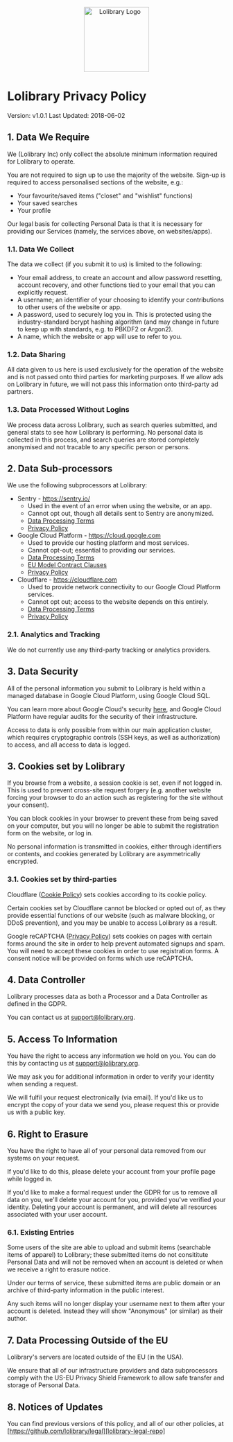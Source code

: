 <p align="center"><img height="150" src="https://lolibrary.org/assets/ban1-01.png" alt="Lolibrary Logo"></p>

# Lolibrary Privacy Policy

Version: v1.0.1
Last Updated: 2018-06-02

## 1. Data We Require

We (Lolibrary Inc) only collect the absolute minimum information required for Lolibrary to operate.

You are not required to sign up to use the majority of the website.
Sign-up is required to access personalised sections of the website, e.g.:

- Your favourite/saved items ("closet" and "wishlist" functions)
- Your saved searches
- Your profile

Our legal basis for collecting Personal Data is that it is necessary for providing our Services (namely, the services above, on websites/apps).

### 1.1. Data We Collect

The data we collect (if you submit it to us) is limited to the following:

- Your email address, to create an account and allow password resetting, account recovery, and other functions tied to your email that you can explicitly request.
- A username; an identifier of your choosing to identify your contributions to other users of the website or app.
- A password, used to securely log you in. This is protected using the industry-standard bcrypt hashing algorithm (and may change in future to keep up with standards, e.g. to PBKDF2 or Argon2).
- A name, which the website or app will use to refer to you.

### 1.2. Data Sharing

All data given to us here is used exclusively for the operation of the website and is not passed onto third parties for marketing purposes. If we allow ads on Lolibrary in future, we will not pass this information onto third-party ad partners.

### 1.3. Data Processed Without Logins

We process data across Lolibrary, such as search queries submitted, and general stats to see how Lolibrary is performing. No personal data is collected in this process, and search queries are stored completely anonymised and not tracable to any specific person or persons.

## 2. Data Sub-processors

We use the following subprocessors at Lolibrary:

 - Sentry - <a href="https://sentry.io" rel="external nofollow">https://sentry.io/</a>
    - Used in the event of an error when using the website, or an app.
    - Cannot opt out, though all details sent to Sentry are anonymized.
    - [Data Processing Terms][sentry-dpa]
    - [Privacy Policy][sentry-privacy-policy]
- Google Cloud Platform - <a href="https://cloud.google.com" rel="external nofollow">https://cloud.google.com</a>
    - Used to provide our hosting platform and most services.
    - Cannot opt-out; essential to providing our services.
    - [Data Processing Terms][google-dpa]
    - [EU Model Contract Clauses][google-eu-clauses]
    - [Privacy Policy][google-privacy-policy]
- Cloudflare - <a href="https://cloudflare.com" rel="external nofollow">https://cloudflare.com</a>
    - Used to provide network connectivity to our Google Cloud Platform services.
    - Cannot opt out; access to the website depends on this entirely.
    - [Data Processing Terms][cloudflare-dpa]
    - [Privacy Policy][cloudflare-privacy-policy]

### 2.1. Analytics and Tracking

We do not currently use any third-party tracking or analytics providers.

## 3. Data Security

All of the personal information you submit to Lolibrary is held within a managed database in Google Cloud Platform, using Google Cloud SQL.

You can learn more about Google Cloud's security [here][google-security], and Google Cloud Platform have regular audits for the security of their infrastructure.

Access to data is only possible from within our main application cluster, which requires cryptographic controls (SSH keys, as well as authorization) to access, and all access to data is logged.

## 3. Cookies set by Lolibrary

If you browse from a website, a session cookie is set, even if not logged in. This is used to prevent cross-site request forgery (e.g. another website forcing your browser to do an action such as registering for the site without your consent).

You can block cookies in your browser to prevent these from being saved on your computer, but you will no longer be able to submit the registration form on the website, or log in.

No personal information is transmitted in cookies, either through identifiers or contents, and cookies generated by Lolibrary are asymmetrically encrypted.

### 3.1. Cookies set by third-parties

Cloudflare ([Cookie Policy][cloudflare-cookie-policy]) sets cookies according to its cookie policy.

Certain cookies set by Cloudflare cannot be blocked or opted out of, as they provide essential functions of our website (such as malware blocking, or DDoS prevention), and you may be unable to access Lolibrary as a result.

Google reCAPTCHA ([Privacy Policy][google-privacy-policy]) sets cookies on pages with certain forms around the site in order to help prevent automated signups and spam. You will need to accept these cookies in order to use registration forms. A consent notice will be provided on forms which use reCAPTCHA.

## 4. Data Controller

Lolibrary processes data as both a Processor and a Data Controller as defined in the GDPR.

You can contact us at <a href="mailto:support@lolibrary.org">support@lolibrary.org</a>.

## 5. Access To Information

You have the right to access any information we hold on you.
You can do this by contacting us at <a href="mailto:support@lolibrary.org">support@lolibrary.org</a>.

We may ask you for additional information in order to verify your identity when sending a request.

We will fulfil your request electronically (via email). If you'd like us to encrypt the copy of your data we send you, please request this or provide us with a public key.

## 6. Right to Erasure

You have the right to have all of your personal data removed from our systems on your request.

If you'd like to do this, please delete your account from your profile page while logged in.

If you'd like to make a formal request under the GDPR for us to remove all data on you, we'll delete your account for you, provided you've verified your identity. Deleting your account is permanent, and will delete all resources associated with your user account.

### 6.1. Existing Entries

Some users of the site are able to upload and submit items (searchable items of apparel) to Lolibrary; these submitted items do not consititute Personal Data and will not be removed when an account is deleted or when we receive a right to erasure notice.

Under our terms of service, these submitted items are public domain or an archive of third-party information in the public interest.

Any such items will no longer display your username next to them after your account is deleted. Instead they will show "Anonymous" (or similar) as their author.

## 7. Data Processing Outside of the EU

Lolibrary's servers are located outside of the EU (in the USA).

We ensure that all of our infrastructure providers and data subprocessors comply with the US-EU Privacy Shield Framework to allow safe transfer and storage of Personal Data.

## 8. Notices of Updates

You can find previous versions of this policy, and all of our other policies, at [https://github.com/lolibrary/legal][lolibrary-legal-repo]

[cloudflare-dpa]: https://www.cloudflare.com/media/pdf/cloudflare-customer-dpa-20180402.pdf
[cloudflare-cookie-policy]: https://www.cloudflare.com/cookie-policy/
[cloudflare-privacy-policy]: https://www.cloudflare.com/privacypolicy/
[sentry-dpa]: https://sentry.io/legal/dpa/1.0.0/
[sentry-privacy-policy]: https://sentry.io/privacy/
[google-privacy-policy]: https://www.google.com/intl/en/policies/privacy/
[google-dpa]: https://cloud.google.com/terms/data-processing-terms
[google-eu-clauses]: https://cloud.google.com/terms/eu-model-contract-clause
[google-security]: https://cloud.google.com/security/
[lolibrary-legal-repo]: https://github.com/lolibrary/legal
